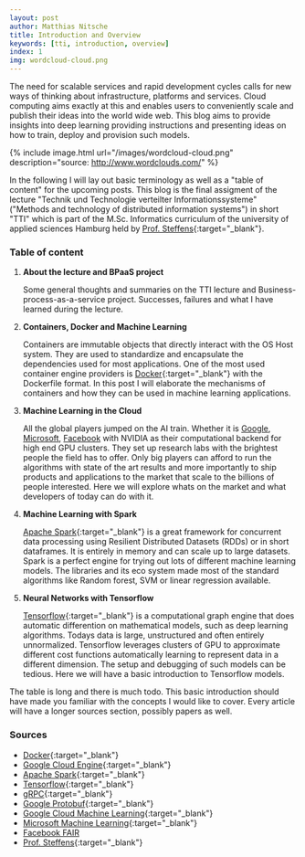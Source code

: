 ```yaml
---
layout: post
author: Matthias Nitsche
title: Introduction and Overview
keywords: [tti, introduction, overview]
index: 1
img: wordcloud-cloud.png
---
```


The need for scalable services and rapid development cycles calls for new ways of thinking about infrastructure, platforms and services. Cloud computing aims exactly at this and enables users to conveniently scale and publish their ideas into the world wide web. This blog aims to provide insights into deep learning providing instructions and presenting ideas on how to train, deploy and provision such models.

{% include image.html url="/images/wordcloud-cloud.png" description="source: http://www.wordclouds.com/" %}

In the following I will lay out basic terminology as well as a "table of content" for the upcoming posts. This blog is the final assigment of the lecture "Technik und Technologie verteilter Informationssysteme" ("Methods and technology of distributed information systems") in short "TTI" which is part of the M.Sc. Informatics curriculum of the university of applied sciences Hamburg held by [Prof. Steffens](http://users.informatik.haw-hamburg.de/~steffens/){:target="_blank"}.

### Table of content

1. <b>About the lecture and BPaaS project</b>

    Some general thoughts and summaries on the TTI lecture and Business-process-as-a-service project. Successes, failures and what I have learned during the lecture.

2. <b>Containers, Docker and Machine Learning</b>

    Containers are immutable objects that directly interact with the OS Host system. They are used to standardize and encapsulate the dependencies used for most applications. One of the most used container engine providers is [Docker](https://www.docker.com/){:target="_blank"} with the Dockerfile format. In this post I will elaborate the mechanisms of containers and how they can be used in machine learning applications.

3. <b>Machine Learning in the Cloud</b>

    All the global players jumped on the AI train. Whether it is [Google](https://cloud.google.com/products/machine-learning/), [Microsoft](https://azure.microsoft.com/en-us/services/machine-learning/), [Facebook](https://research.fb.com/category/facebook-ai-research-fair/) with NVIDIA as their computational backend for high end GPU clusters. They set up research labs with the brightest people the field has to offer. Only big players can afford to run the algorithms with state of the art results and more importantly to ship products and applications to the market that scale to the billions of people interested. Here we will explore whats on the market and what developers of today can do with it. 

4. <b>Machine Learning with Spark</b>

    [Apache Spark](https://spark.apache.org/){:target="_blank"} is a great framework for concurrent data processing using Resilient Distributed Datasets (RDDs) or in short dataframes. It is entirely in memory and can scale up to large datasets. Spark is a perfect engine for trying out lots of different machine learning models. The libraries and its eco system made most of the standard algorithms like Random forest, SVM or linear regression available.

5. <b>Neural Networks with Tensorflow</b>

    [Tensorflow](https://www.tensorflow.org/){:target="_blank"} is a computational graph engine that does automatic differention on mathematical models, such as deep learning algorithms. Todays data is large, unstructured and often entirely unnormalized. Tensorflow leverages clusters of GPU to approximate different cost functions automatically learning to represent data in a different dimension. The setup and debugging of such models can be tedious. Here we will have a basic introduction to Tensorflow models.

The table is long and there is much todo. This basic introduction should have made you familiar with the concepts I would like to cover. Every article will have a longer sources section, possibly papers as well.

### Sources

- [Docker](https://www.docker.com/){:target="_blank"}
- [Google Cloud Engine](https://cloud.google.com/compute/){:target="_blank"}
- [Apache Spark](https://spark.apache.org/){:target="_blank"}
- [Tensorflow](https://www.tensorflow.org/){:target="_blank"}
- [gRPC](http://www.grpc.io/){:target="_blank"}
- [Google Protobuf](https://developers.google.com/protocol-buffers/){:target="_blank"}
- [Google Cloud Machine Learning](https://cloud.google.com/products/machine-learning/){:target="_blank"}
- [Microsoft Machine Learning](https://azure.microsoft.com/en-us/services/machine-learning/){:target="_blank"}
- [Facebook FAIR](https://research.fb.com/category/facebook-ai-research-fair/)
- [Prof. Steffens](http://users.informatik.haw-hamburg.de/~steffens/){:target="_blank"}

